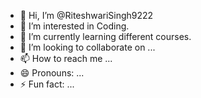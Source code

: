 - 👋 Hi, I’m @RiteshwariSingh9222
- 👀 I’m interested in Coding.
- 🌱 I’m currently learning different courses.
- 💞️ I’m looking to collaborate on ...
- 📫 How to reach me ...
- 😄 Pronouns: ...
- ⚡ Fun fact: ...

<!---
RiteshwariSingh9222/RiteshwariSingh9222 is a ✨ special ✨ repository because its `README.md` (this file) appears on your GitHub profile.
You can click the Preview link to take a look at your changes.
--->

